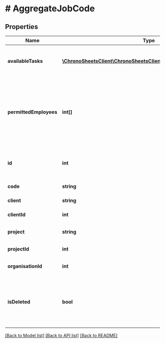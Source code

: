 # # AggregateJobCode

## Properties

Name | Type | Description | Notes
------------ | ------------- | ------------- | -------------
**availableTasks** | [**\ChronoSheetsClient\ChronoSheetsClientLibModel\AggregateJobTask[]**](AggregateJobTask.md) | The list of available tasks under this job code | [optional] 
**permittedEmployees** | **int[]** | The list of employee IDs that are permitted to record timesheets with this job code (empty means everyone) | [optional] 
**id** | **int** | The ID of the job code (not the code itself) | [optional] 
**code** | **string** | The job code itself | [optional] 
**client** | **string** | The name of the client | [optional] 
**clientId** | **int** | The ID of the client | [optional] 
**project** | **string** | The name of the project | [optional] 
**projectId** | **int** | The ID of the project | [optional] 
**organisationId** | **int** | Your organisation ID | [optional] 
**isDeleted** | **bool** | A flag indicating whether or not the job code has been marked as deleted | [optional] 

[[Back to Model list]](../../README.md#documentation-for-models) [[Back to API list]](../../README.md#documentation-for-api-endpoints) [[Back to README]](../../README.md)


